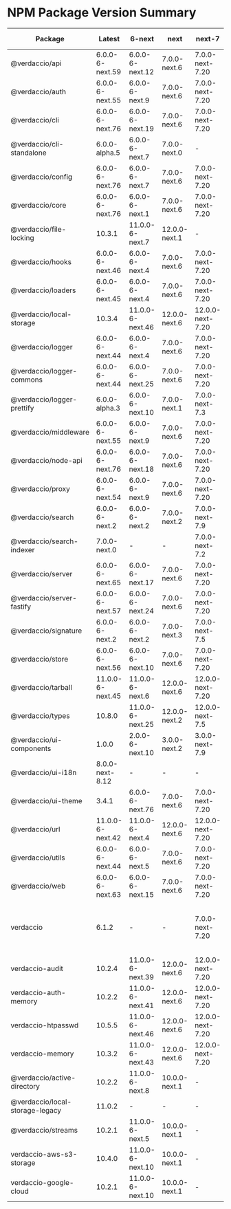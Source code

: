 # NPM Package Version Summary

| Package | Latest | 6-next | next | next-7 | next-8 | Other Tags |
|---------|---------|---------|------|---------|---------|------------|
| @verdaccio/api | 6.0.0-6-next.59 | 6.0.0-6-next.12 | 7.0.0-next.6 | 7.0.0-next-7.20 | 8.1.0-next-8.15 | - |
| @verdaccio/auth | 6.0.0-6-next.55 | 6.0.0-6-next.9 | 7.0.0-next.6 | 7.0.0-next-7.20 | 8.0.0-next-8.15 | - |
| @verdaccio/cli | 6.0.0-6-next.76 | 6.0.0-6-next.19 | 7.0.0-next.6 | 7.0.0-next-7.20 | 8.0.0-next-8.15 | - |
| @verdaccio/cli-standalone | 6.0.0-alpha.5 | 6.0.0-6-next.7 | 7.0.0-next.0 | - | 8.0.0-next-8.1 | - |
| @verdaccio/config | 6.0.0-6-next.76 | 6.0.0-6-next.7 | 7.0.0-next.6 | 7.0.0-next-7.20 | 8.0.0-next-8.15 | - |
| @verdaccio/core | 6.0.0-6-next.76 | 6.0.0-6-next.1 | 7.0.0-next.6 | 7.0.0-next-7.20 | 8.0.0-next-8.15 | - |
| @verdaccio/file-locking | 10.3.1 | 11.0.0-6-next.7 | 12.0.0-next.1 | - | 13.0.0-next-8.3 | beta |
| @verdaccio/hooks | 6.0.0-6-next.46 | 6.0.0-6-next.4 | 7.0.0-next.6 | 7.0.0-next-7.20 | 8.0.0-next-8.15 | - |
| @verdaccio/loaders | 6.0.0-6-next.45 | 6.0.0-6-next.4 | 7.0.0-next.6 | 7.0.0-next-7.20 | 8.0.0-next-8.6 | - |
| @verdaccio/local-storage | 10.3.4 | 11.0.0-6-next.46 | 12.0.0-next.6 | 12.0.0-next-7.20 | 13.0.0-next-8.15 | beta |
| @verdaccio/logger | 6.0.0-6-next.44 | 6.0.0-6-next.4 | 7.0.0-next.6 | 7.0.0-next-7.20 | 8.0.0-next-8.15 | - |
| @verdaccio/logger-commons | 6.0.0-6-next.44 | 6.0.0-6-next.25 | 7.0.0-next.6 | 7.0.0-next-7.20 | 8.0.0-next-8.15 | - |
| @verdaccio/logger-prettify | 6.0.0-alpha.3 | 6.0.0-6-next.10 | 7.0.0-next.1 | 7.0.0-next-7.3 | 8.0.0-next-8.2 | - |
| @verdaccio/middleware | 6.0.0-6-next.55 | 6.0.0-6-next.9 | 7.0.0-next.6 | 7.0.0-next-7.20 | 8.0.0-next-8.15 | - |
| @verdaccio/node-api | 6.0.0-6-next.76 | 6.0.0-6-next.18 | 7.0.0-next.6 | 7.0.0-next-7.20 | 8.0.0-next-8.15 | - |
| @verdaccio/proxy | 6.0.0-6-next.54 | 6.0.0-6-next.9 | 7.0.0-next.6 | 7.0.0-next-7.20 | 8.0.0-next-8.15 | - |
| @verdaccio/search | 6.0.0-6-next.2 | 6.0.0-6-next.2 | 7.0.0-next.2 | 7.0.0-next-7.9 | 8.0.0-next-8.15 | - |
| @verdaccio/search-indexer | 7.0.0-next.0 | - | - | 7.0.0-next-7.2 | 8.0.0-next-8.4 | - |
| @verdaccio/server | 6.0.0-6-next.65 | 6.0.0-6-next.17 | 7.0.0-next.6 | 7.0.0-next-7.20 | 8.0.0-next-8.15 | - |
| @verdaccio/server-fastify | 6.0.0-6-next.57 | 6.0.0-6-next.24 | 7.0.0-next.6 | 7.0.0-next-7.20 | 8.0.0-next-8.15 | - |
| @verdaccio/signature | 6.0.0-6-next.2 | 6.0.0-6-next.2 | 7.0.0-next.3 | 7.0.0-next-7.5 | 8.0.0-next-8.7 | - |
| @verdaccio/store | 6.0.0-6-next.56 | 6.0.0-6-next.10 | 7.0.0-next.6 | 7.0.0-next-7.20 | 8.0.0-next-8.15 | - |
| @verdaccio/tarball | 11.0.0-6-next.45 | 11.0.0-6-next.6 | 12.0.0-next.6 | 12.0.0-next-7.20 | 13.0.0-next-8.15 | - |
| @verdaccio/types | 10.8.0 | 11.0.0-6-next.25 | 12.0.0-next.2 | 12.0.0-next-7.5 | 13.0.0-next-8.5 | beta, feat-token |
| @verdaccio/ui-components | 1.0.0 | 2.0.0-6-next.10 | 3.0.0-next.2 | 3.0.0-next-7.9 | 4.0.0-next-8.8 | - |
| @verdaccio/ui-i18n | 8.0.0-next-8.12 | - | - | - | 8.0.0-next-8.10 | - |
| @verdaccio/ui-theme | 3.4.1 | 6.0.0-6-next.76 | 7.0.0-next.6 | 7.0.0-next-7.20 | 8.0.0-next-8.15 | beta |
| @verdaccio/url | 11.0.0-6-next.42 | 11.0.0-6-next.4 | 12.0.0-next.6 | 12.0.0-next-7.20 | 13.0.0-next-8.15 | - |
| @verdaccio/utils | 6.0.0-6-next.44 | 6.0.0-6-next.5 | 7.0.0-next.6 | 7.0.0-next-7.20 | 8.1.0-next-8.15 | - |
| @verdaccio/web | 6.0.0-6-next.63 | 6.0.0-6-next.15 | 7.0.0-next.6 | 7.0.0-next-7.20 | 8.1.0-next-8.15 | - |
| verdaccio | 6.1.2 | - | - | 7.0.0-next-7.20 | 8.0.0-next-8.15 | 4-next, latest-5, latest-6, previous |
| verdaccio-audit | 10.2.4 | 11.0.0-6-next.39 | 12.0.0-next.6 | 12.0.0-next-7.20 | 13.0.0-next-8.15 | - |
| verdaccio-auth-memory | 10.2.2 | 11.0.0-6-next.41 | 12.0.0-next.6 | 12.0.0-next-7.20 | 13.0.0-next-8.15 | - |
| verdaccio-htpasswd | 10.5.5 | 11.0.0-6-next.46 | 12.0.0-next.6 | 12.0.0-next-7.20 | 13.0.0-next-8.15 | beta |
| verdaccio-memory | 10.3.2 | 11.0.0-6-next.43 | 12.0.0-next.6 | 12.0.0-next-7.20 | 13.0.0-next-8.15 | beta |
| @verdaccio/active-directory | 10.2.2 | 11.0.0-6-next.8 | 10.0.0-next.1 | - | - | - |
| @verdaccio/local-storage-legacy | 11.0.2 | - | - | - | - | - |
| @verdaccio/streams | 10.2.1 | 11.0.0-6-next.5 | 10.0.0-next.1 | - | - | beta |
| verdaccio-aws-s3-storage | 10.4.0 | 11.0.0-6-next.10 | 10.0.0-next.1 | - | - | - |
| verdaccio-google-cloud | 10.2.1 | 11.0.0-6-next.10 | 10.0.0-next.1 | - | - | - |
